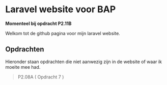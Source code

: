 # Laravel website voor BAP 

__Momenteel bij opdracht P2.11B__

Welkom tot de github pagina voor mijn laravel website. 

## Opdrachten 

 Hieronder staan opdrachten die niet aanwezig zijn in de website of waar ik moeite mee had.
 
 > P2.08A ( Opdracht 7 )
 

 
